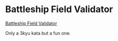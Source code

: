 # Battleship Field Validator

[Battleship Field Validator](https://www.codewars.com/kata/battleship-field-validator)

Only a 3kyu kata but a fun one. 
